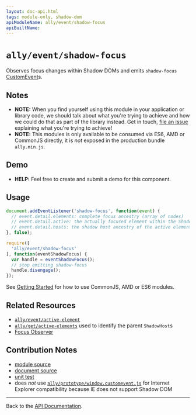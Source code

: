 ```yaml
---
layout: doc-api.html
tags: module-only, shadow-dom
apiModuleName: ally/event/shadow-focus
apiBuiltName:
---
```


# `ally/event/shadow-focus`

Observes focus changes within Shadow DOMs and emits `shadow-focus` [CustomEvent](https://developer.mozilla.org/en/docs/Web/API/CustomEvent)s.


## Notes

* **NOTE:** When you find yourself using this module in your application or library code, we should talk about what you're trying to achieve and how we could do that as part of the library instead. Get in touch, [file an issue](https://github.com/medialize/ally.js/issues) explaining what you're trying to achieve!
* **NOTE:** This modules is only available to be consumed via ES6, AMD or CommonJS directly, it is *not* exposed in the production bundle `ally.min.js`.


## Demo

* **HELP:** Feel free to create and submit a demo for this component.


## Usage

```js
document.addEventListener('shadow-focus', function(event) {
  // event.detail.elements: complete focus ancestry (array of nodes)
  // event.detail.active: the actually focused element within the Shadow DOM
  // event.detail.hosts: the shadow host ancestry of the active element
}, false);

require([
  'ally/event/shadow-focus'
], function(eventShadowFocus) {
  var handle = eventShadowFocus();
  // stop emitting shadow-focus
  handle.disengage();
});
```

See [Getting Started](../../getting-started.md) for how to use CommonJS, AMD or ES6 modules.


## Related Resources

* [`ally/event/active-element`](active-element.md)
* [`ally/get/active-elements`](../get/active-elements.md) used to identify the parent `ShadowHost`s
* [Focus Observer](https://github.com/cdata/focus-observer)


## Contribution Notes

* [module source](https://github.com/medialize/ally.js/blob/master/src/event/shadow-focus.js)
* [document source](https://github.com/medialize/ally.js/blob/master/docs/api/event/shadow-focus.md)
* [unit test](https://github.com/medialize/ally.js/blob/master/test/unit/event.shadow-focus.test.js)
* does *not* use [`ally/prototype/window.customevent.js`](https://github.com/medialize/ally.js/blob/master/src/prototype/window.customevent.js) for Internet Explorer compatibility because IE does not support Shadow DOM


---

Back to the [API Documentation](../README.md).


